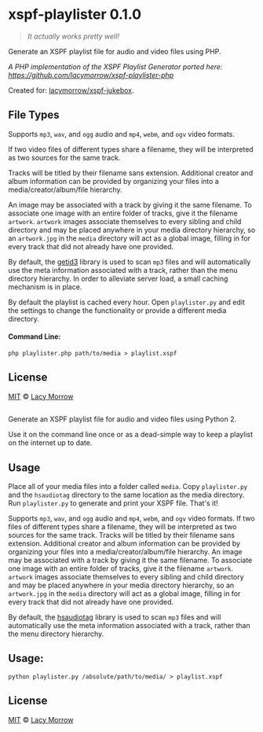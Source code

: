 xspf-playlister 0.1.0
==================

> *It actually works pretty well!*

Generate an XSPF playlist file for audio and video files using PHP.

_A PHP implementation of the XSPF Playlist Generator ported here: https://github.com/lacymorrow/xspf-playlister-php_

Created for: [lacymorrow/xspf-jukebox](https://github.com/lacymorrow/xspf-jukebox).


## File Types

Supports `mp3`, `wav`, and `ogg` audio and `mp4`, `webm`, and `ogv` video formats. 

If two video files of different types share a filename, they will be interpreted as two sources for the same track. 

Tracks will be titled by their filename sans extension. Additional creator and album information can be provided by organizing your files into a media/creator/album/file hierarchy. 

An image may be associated with a track by giving it the same filename. To associate one image with an entire folder of tracks, give it the filename `artwork`. `artwork` images associate themselves to every sibling and child directory and may be placed anywhere in your media directory hierarchy, so an `artwork.jpg` in the `media` directory will act as a global image, filling in for every track that did not already have one provided.

By default, the [getid3](http://getid3.sourceforge.net/) library is used to scan `mp3` files and will automatically use the meta information associated with a track, rather than the menu directory hierarchy. In order to alleviate server load, a small caching mechanism is in place. 

By default the playlist is cached every hour. Open `playlister.py` and edit the settings to change the functionality or provide a different media directory.

#### Command Line:

`php playlister.php path/to/media > playlist.xspf`


## License

[MIT](http://opensource.org/licenses/MIT) © [Lacy Morrow](http://lacymorrow.com)

## 
Generate an XSPF playlist file for audio and video files using Python 2. 

Use it on the command line once or as a dead-simple way to keep a playlist on the internet up to date. 

## Usage
Place all of your media files into a folder called `media`. Copy `playlister.py` and the `hsaudiotag` directory to the same location as the media directory. Run `playlister.py` to generate and print your XSPF file. That's it!

Supports `mp3`, `wav`, and `ogg` audio and `mp4`, `webm`, and `ogv` video formats. If two files of different types share a filename, they will be interpreted as two sources for the same track. Tracks will be titled by their filename sans extension. Additional creator and album information can be provided by organizing your files into a media/creator/album/file hierarchy. An image may be associated with a track by giving it the same filename. To associate one image with an entire folder of tracks, give it the filename `artwork`. `artwork` images associate themselves to every sibling and child directory and may be placed anywhere in your media directory hierarchy, so an `artwork.jpg` in the `media` directory will act as a global image, filling in for every track that did not already have one provided.

By default, the [hsaudiotag](https://github.com/hsoft/hsaudiotag/) library is used to scan `mp3` files and will automatically use the meta information associated with a track, rather than the menu directory hierarchy.


## Usage:
`python playlister.py /absolute/path/to/media/ > playlist.xspf`


## License

[MIT](http://opensource.org/licenses/MIT) © [Lacy Morrow](http://lacymorrow.com)
